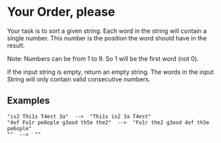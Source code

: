 # Your Order, please

Your task is to sort a given string. Each word in the string will contain a single number. This number is the position the word should have in the result.

Note: Numbers can be from 1 to 9. So 1 will be the first word (not 0).

If the input string is empty, return an empty string. The words in the input String will only contain valid consecutive numbers.

## Examples

    "is2 Thi1s T4est 3a"  -->  "Thi1s is2 3a T4est"
    "4of Fo1r pe6ople g3ood th5e the2"  -->  "Fo1r the2 g3ood 4of th5e pe6ople"
    ""  -->  ""